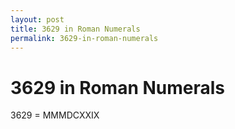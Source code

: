 ```yaml
---
layout: post
title: 3629 in Roman Numerals
permalink: 3629-in-roman-numerals
---
```


# 3629 in Roman Numerals

3629 = MMMDCXXIX
